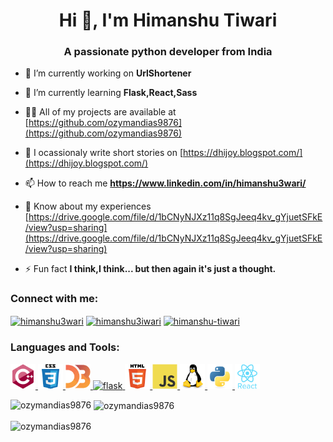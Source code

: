 <h1 align="center">Hi 👋, I'm Himanshu Tiwari</h1>
<h3 align="center">A passionate python developer from India</h3>

- 🔭 I’m currently working on **UrlShortener**

- 🌱 I’m currently learning **Flask,React,Sass**

- 👨‍💻 All of my projects are available at [https://github.com/ozymandias9876](https://github.com/ozymandias9876)

- 📝 I ocassionaly write short stories on [https://dhijoy.blogspot.com/](https://dhijoy.blogspot.com/)

- 📫 How to reach me **https://www.linkedin.com/in/himanshu3wari/**

- 📄 Know about my experiences [https://drive.google.com/file/d/1bCNyNJXz11q8SgJeeq4kv_gYjuetSFkE/view?usp=sharing](https://drive.google.com/file/d/1bCNyNJXz11q8SgJeeq4kv_gYjuetSFkE/view?usp=sharing)

- ⚡ Fun fact **I think,I think... but then again it's just a thought.**

<h3 align="left">Connect with me:</h3>
<p align="left">
<a href="https://linkedin.com/in/himanshu3wari" target="blank"><img align="center" src="https://raw.githubusercontent.com/rahuldkjain/github-profile-readme-generator/master/src/images/icons/Social/linked-in-alt.svg" alt="himanshu3wari" height="30" width="40" /></a>
<a href="https://www.hackerrank.com/himanshu3iwari" target="blank"><img align="center" src="https://raw.githubusercontent.com/rahuldkjain/github-profile-readme-generator/master/src/images/icons/Social/hackerrank.svg" alt="himanshu3iwari" height="30" width="40" /></a>
<a href="https://www.leetcode.com/himanshu-tiwari" target="blank"><img align="center" src="https://raw.githubusercontent.com/rahuldkjain/github-profile-readme-generator/master/src/images/icons/Social/leet-code.svg" alt="himanshu-tiwari" height="30" width="40" /></a>
</p>

<h3 align="left">Languages and Tools:</h3>
<p align="left"> <a href="https://www.w3schools.com/cpp/" target="_blank" rel="noreferrer"> <img src="https://raw.githubusercontent.com/devicons/devicon/master/icons/cplusplus/cplusplus-original.svg" alt="cplusplus" width="40" height="40"/> </a> <a href="https://www.w3schools.com/css/" target="_blank" rel="noreferrer"> <img src="https://raw.githubusercontent.com/devicons/devicon/master/icons/css3/css3-original-wordmark.svg" alt="css3" width="40" height="40"/> </a> <a href="https://d3js.org/" target="_blank" rel="noreferrer"> <img src="https://raw.githubusercontent.com/devicons/devicon/master/icons/d3js/d3js-original.svg" alt="d3js" width="40" height="40"/> </a> <a href="https://flask.palletsprojects.com/" target="_blank" rel="noreferrer"> <img src="https://www.vectorlogo.zone/logos/pocoo_flask/pocoo_flask-icon.svg" alt="flask" width="40" height="40"/> </a> <a href="https://www.w3.org/html/" target="_blank" rel="noreferrer"> <img src="https://raw.githubusercontent.com/devicons/devicon/master/icons/html5/html5-original-wordmark.svg" alt="html5" width="40" height="40"/> </a> <a href="https://developer.mozilla.org/en-US/docs/Web/JavaScript" target="_blank" rel="noreferrer"> <img src="https://raw.githubusercontent.com/devicons/devicon/master/icons/javascript/javascript-original.svg" alt="javascript" width="40" height="40"/> </a> <a href="https://www.linux.org/" target="_blank" rel="noreferrer"> <img src="https://raw.githubusercontent.com/devicons/devicon/master/icons/linux/linux-original.svg" alt="linux" width="40" height="40"/> </a> <a href="https://www.python.org" target="_blank" rel="noreferrer"> <img src="https://raw.githubusercontent.com/devicons/devicon/master/icons/python/python-original.svg" alt="python" width="40" height="40"/> </a> <a href="https://reactjs.org/" target="_blank" rel="noreferrer"> <img src="https://raw.githubusercontent.com/devicons/devicon/master/icons/react/react-original-wordmark.svg" alt="react" width="40" height="40"/> </a> </p>

<p><img align="left" src="https://github-readme-stats.vercel.app/api/top-langs?username=ozymandias9876&show_icons=true&locale=en&layout=compact" alt="ozymandias9876" /></p>

<p>&nbsp;<img align="center" src="https://github-readme-stats.vercel.app/api?username=ozymandias9876&show_icons=true&locale=en" alt="ozymandias9876" /></p>

<p><img align="center" src="https://github-readme-streak-stats.herokuapp.com/?user=ozymandias9876&" alt="ozymandias9876" /></p>
